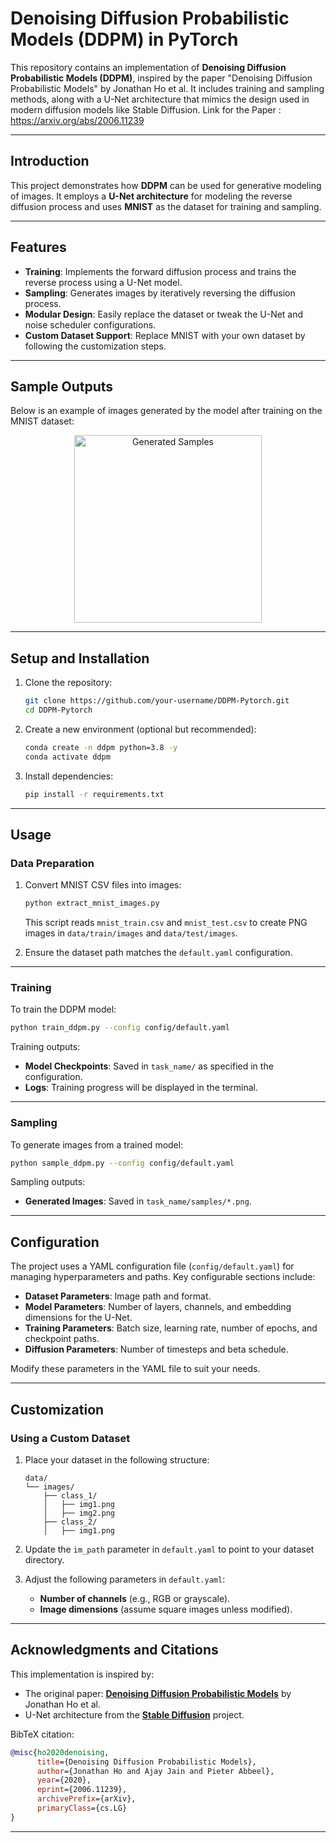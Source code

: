 
# Denoising Diffusion Probabilistic Models (DDPM) in PyTorch

This repository contains an implementation of **Denoising Diffusion Probabilistic Models (DDPM)**, inspired by the paper "Denoising Diffusion Probabilistic Models" by Jonathan Ho et al. It includes training and sampling methods, along with a U-Net architecture that mimics the design used in modern diffusion models like Stable Diffusion.
Link for the Paper : https://arxiv.org/abs/2006.11239


---

## Introduction

This project demonstrates how **DDPM** can be used for generative modeling of images. It employs a **U-Net architecture** for modeling the reverse diffusion process and uses **MNIST** as the dataset for training and sampling.

---

## Features

- **Training**: Implements the forward diffusion process and trains the reverse process using a U-Net model.
- **Sampling**: Generates images by iteratively reversing the diffusion process.
- **Modular Design**: Easily replace the dataset or tweak the U-Net and noise scheduler configurations.
- **Custom Dataset Support**: Replace MNIST with your own dataset by following the customization steps.

---

## Sample Outputs

Below is an example of images generated by the model after training on the MNIST dataset:

<p align="center">
  <img src="path_to_sample_image.png" width="300" alt="Generated Samples">
</p>

---

## Setup and Installation

1. Clone the repository:
   ```bash
   git clone https://github.com/your-username/DDPM-Pytorch.git
   cd DDPM-Pytorch
   ```

2. Create a new environment (optional but recommended):
   ```bash
   conda create -n ddpm python=3.8 -y
   conda activate ddpm
   ```

3. Install dependencies:
   ```bash
   pip install -r requirements.txt
   ```

---

## Usage

### Data Preparation

1. Convert MNIST CSV files into images:
   ```bash
   python extract_mnist_images.py
   ```
   This script reads `mnist_train.csv` and `mnist_test.csv` to create PNG images in `data/train/images` and `data/test/images`.

2. Ensure the dataset path matches the `default.yaml` configuration.

---

### Training

To train the DDPM model:
```bash
python train_ddpm.py --config config/default.yaml
```

Training outputs:
- **Model Checkpoints**: Saved in `task_name/` as specified in the configuration.
- **Logs**: Training progress will be displayed in the terminal.

---

### Sampling

To generate images from a trained model:
```bash
python sample_ddpm.py --config config/default.yaml
```

Sampling outputs:
- **Generated Images**: Saved in `task_name/samples/*.png`.

---

## Configuration

The project uses a YAML configuration file (`config/default.yaml`) for managing hyperparameters and paths. Key configurable sections include:
- **Dataset Parameters**: Image path and format.
- **Model Parameters**: Number of layers, channels, and embedding dimensions for the U-Net.
- **Training Parameters**: Batch size, learning rate, number of epochs, and checkpoint paths.
- **Diffusion Parameters**: Number of timesteps and beta schedule.

Modify these parameters in the YAML file to suit your needs.

---

## Customization

### Using a Custom Dataset

1. Place your dataset in the following structure:
   ```
   data/
   └── images/
       ├── class_1/
       │   ├── img1.png
       │   ├── img2.png
       ├── class_2/
       │   ├── img1.png
   ```

2. Update the `im_path` parameter in `default.yaml` to point to your dataset directory.

3. Adjust the following parameters in `default.yaml`:
   - **Number of channels** (e.g., RGB or grayscale).
   - **Image dimensions** (assume square images unless modified).

---

## Acknowledgments and Citations

This implementation is inspired by:
- The original paper: **[Denoising Diffusion Probabilistic Models](https://arxiv.org/abs/2006.11239)** by Jonathan Ho et al.
- U-Net architecture from the **[Stable Diffusion](https://github.com/CompVis/stable-diffusion)** project.

BibTeX citation:
```bibtex
@misc{ho2020denoising,
      title={Denoising Diffusion Probabilistic Models}, 
      author={Jonathan Ho and Ajay Jain and Pieter Abbeel},
      year={2020},
      eprint={2006.11239},
      archivePrefix={arXiv},
      primaryClass={cs.LG}
}
```

---



[def]: #usage
